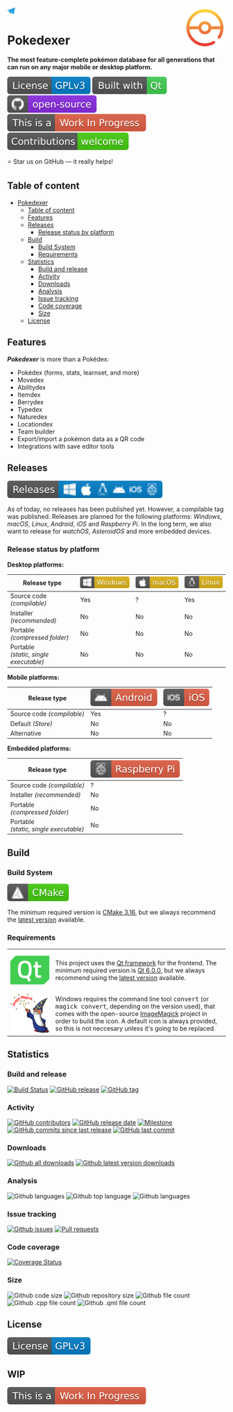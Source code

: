 <a href="https://t.me/pokedexer"> <img src="resources/images/github-related/telegram.svg" height=18 title="Follow us on Telegram"></a>
<a href="https://github.com/lateus/pokedexer"> <img src="resources/images/icons/app/appIcon.png" height=96 align="right"></a>

# Pokedexer

**The most feature-complete pokémon database for all generations that can run on any major mobile or desktop platform.**

[![License: GPL v3](resources/images/github-related/license-gplv3.svg)](LICENSE.GPLv3 "GPL v3")
[![Built with Qt](resources/images/github-related/built-with-qt.svg)](https://qt.io "The Qt Company")
[![Open-source](resources/images/github-related/open-source.svg)](https://github.com "Open-source")
[![WIP](resources/images/github-related/wip.svg)](https://github.com/lateus/pokedexer/issues "WIP: Check issues")
[![Contributions welcome](resources/images/github-related/contributions-welcome.svg)](CONTRIBUTING.md "Contributions are welcome")

:star: Star us on GitHub — it really helps!


## Table of content

- [Pokedexer](#pokedexer)
  - [Table of content](#table-of-content)
  - [Features](#features)
  - [Releases](#releases)
    - [Release status by platform](#release-status-by-platform)
  - [Build](#build)
    - [Build System](#build-system)
    - [Requirements](#requirements)
  - [Statistics](#statistics)
    - [Build and release](#build-and-release)
    - [Activity](#activity)
    - [Downloads](#downloads)
    - [Analysis](#analysis)
    - [Issue tracking](#issue-tracking)
    - [Code coverage](#code-coverage)
    - [Size](#size)
  - [License](#license)


## Features

***Pokedexer*** is more than a Pokédex:

* Pokédex (forms, stats, learnset, and more)
* Movedex
* Abilitydex
* Itemdex
* Berrydex
* Typedex
* Naturedex
* Locationdex
* Team builder
* Export/import a pokémon data as a QR code
* Integrations with save editor tools


## Releases

[![Releases](resources/images/github-related/releases.svg)](https://GitHub.com/lateus/pokedexer/releases/ "Releases")

As of today, no releases has been published yet. However, a compilable tag was published. Releases are planned for the following platforms: *Windows*, *macOS*, *Linux*, *Android*, *iOS* and *Raspberry Pi*. In the long term, we also want to release for *watchOS*, *AsteroidOS* and more embedded devices.

### Release status by platform

**Desktop platforms:**

Release type | ![win](resources/images/github-related/windows.svg "Windows") | ![mac](resources/images/github-related/macos.svg "macOS") | ![linux](resources/images/github-related/linux.svg "Linux")
-------------------------------------------|--------------------|--------------------|--------------------
Source code *(compilable)*                 | Yes                | ?                  | Yes 
Installer *(recommended)*                  | No                 | No                 | No
Portable<br> *(compressed folder)*         | No                 | No                 | No
Portable<br> *(static, single executable)* | No                 | No                 | No

**Mobile platforms:**

Release type | ![droid](resources/images/github-related/android.svg "Android") | ![ios](resources/images/github-related/ios.svg "iOS")
-------------------------------------------|--------------------|--------------------
Source code *(compilable)*                 | Yes                | ?
Default *(Store)*                          | No                 | No
Alternative                                | No                 | No

**Embedded platforms:**

Release type | ![raspi](resources/images/github-related/raspberry-pi.svg "Raspberry Pi")
-------------------------------------------|--------------------
Source code *(compilable)*                 | ?
Installer *(recommended)*                  | No
Portable<br> *(compressed folder)*         | No
Portable<br> *(static, single executable)* | No

## Build


### Build System

[![CMake](resources/images/github-related/cmake.svg)](https://cmake.org/ "CMake")

The minimum required version is [CMake 3.16](https://cmake.org/files/v3.16/ "Download CMake 3.16"), but we always recommend the [latest version](https://cmake.org/download/ "Download CMake") available.


### Requirements

<table>
     <tr><td style="width:90px"><a href="https://qt.io/"><img src="resources/images/icons/qt/qt_logo_green.svg" title="The Qt Company"></a></td><td>This project uses the <a href="https://www.qt.io/" title="The Qt Company">Qt framework</a> for the frontend. The minimum required version is <a href="https://download.qt.io/archive/qt/6.0/6.0.0/" title="Download Qt 6.0.0">Qt 6.0.0</a>, but we always recommend using the <a href="https://download.qt.io/archive/qt/" title="Download latest version">latest version</a> available.</td></tr>
     <tr><td style="width:90px"><a href="https://imagemagick.org/"><img src="resources/images/github-related/image-magick.svg" title="Image Magick"></a></td><td>Windows requires the command line tool <tt>convert</tt> (or <tt>magick convert</tt>, depending on the version used), that comes with the open-source <a href="https://imagemagick.org" title="Image Magick">ImageMagick</a> project in order to build the icon. A default icon is always provided, so this is not neccesary unless it's going to be replaced.</td></tr>
</table>


## Statistics

<!-- TODO: Add localization status -->
<!-- TODO: Add social network status -->
<!-- TODO: Add funding status -->

### Build and release
[![Build Status](https://img.shields.io/travis/lateus/pokedexer/develop)](https://travis-ci.org/lateus/pokedexer "Build status")
[![GitHub release](https://img.shields.io/github/release/lateus/pokedexer.svg)](https://GitHub.com/lateus/pokedexer/releases/ "Releases")
[![GitHub tag](https://img.shields.io/github/tag/lateus/pokedexer.svg)](https://GitHub.com/lateus/pokedexer/tags/ "Tags")

### Activity
[![GitHub contributors](https://img.shields.io/github/contributors/lateus/pokedexer.svg)](https://GitHub.com/lateus/pokedexer/commit/ "Contributors")
[![GitHub release date](https://img.shields.io/github/release-date/lateus/pokedexer.svg)](https://GitHub.com/lateus/pokedexer/releases/ "Release date")
[![Milestone](https://img.shields.io/github/milestones/progress/lateus/pokedexer/1.svg)](https://github.com/lateus/pokedexer/milestones/1 "Progress of next release")
[![GitHub commits since last release](https://img.shields.io/github/commits-since/lateus/pokedexer/latest/develop.svg)](https://GitHub.com/lateus/pokedexer/commit/ "Commits since last release")
[![GitHub last commit](https://img.shields.io/github/last-commit/lateus/pokedexer.svg)](https://GitHub.com/lateus/pokedexer/commit/ "Last commit")

### Downloads
[![Github all downloads](https://img.shields.io/github/downloads/lateus/pokedexer/total.svg)](https://GitHub.com/lateus/pokedexer/releases/ "All downloads")
[![Github latest version downloads](https://img.shields.io/github/downloads/lateus/pokedexer/latest/total.svg)](https://GitHub.com/lateus/pokedexer/releases/ "Latest version downloads")

### Analysis
![Github languages](https://img.shields.io/github/languages/count/lateus/pokedexer.svg "Languages count")
![Github top language](https://img.shields.io/github/languages/top/lateus/pokedexer.svg "Top language")
![Github languages](https://img.shields.io/scrutinizer/quality/g/lateus/pokedexer/develop.svg "Top language")

### Issue tracking
[![Github issues](https://img.shields.io/github/issues-raw/lateus/pokedexer.svg)](https://githib.com/lateus/pokedexer/issues "Open issues")
[![Pull requests](https://img.shields.io/github/issues-pr-raw/lateus/pokedexer.svg)](https://githib.com/lateus/pokedexer/pr "Open pull requests")

### Code coverage
[![Coverage Status](https://img.shields.io/coveralls/github/lateus/pokedexer/develop)](https://coveralls.io/github/lateus/pokedexer?branch=develop "Coverage status")

### Size
![Github code size](https://img.shields.io/github/languages/code-size/lateus/pokedexer.svg "Code size")
![Github repository size](https://img.shields.io/github/repo-size/lateus/pokedexer.svg "Repository size")
![Github file count](https://img.shields.io/github/directory-file-count/lateus/pokedexer.svg "File count")
![Github .cpp file count](https://img.shields.io/github/directory-file-count/lateus/pokedexer/*.svg?color=blue&extension=cpp&label=.cpp%20files.svg ".cpp file count")
![Github .qml file count](https://img.shields.io/github/directory-file-count/lateus/pokedexer/*.svg?color=blue&extension=qml&label=.qml%20files ".qml file count")


## License
[![License: GPL v3](resources/images/github-related/license-gplv3.svg)](LICENSE.GPLv3 "GPL v3")

<h2>
WIP
</h2>

[![WIP](resources/images/github-related/wip.svg)](https://github.com/lateus/pokedexer/issues "WIP: Check issues")
